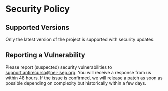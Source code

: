 # Security Policy

## Supported Versions

Only the latest version of the project is supported with security updates.

## Reporting a Vulnerability

Please report (suspected) security vulnerabilities to support.antirecurso@nei-isep.org. You will receive a response from us within 48 hours. If the issue is confirmed, we will release a patch as soon as possible depending on complexity but historically within a few days.
